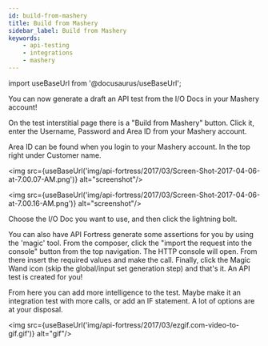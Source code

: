 ```yaml
---
id: build-from-mashery
title: Build from Mashery
sidebar_label: Build from Mashery
keywords:
    - api-testing
    - integrations
    - mashery
---
```


import useBaseUrl from '@docusaurus/useBaseUrl';

You can now generate a draft an API test from the I/O Docs in your Mashery account!

On the test interstitial page there is a "Build from Mashery" button. Click it, enter the Username, Password and Area ID from your Mashery account.

Area ID can be found when you login to your Mashery account. In the top right under Customer name.

<img src={useBaseUrl('img/api-fortress/2017/03/Screen-Shot-2017-04-06-at-7.00.07-AM.png')} alt="screenshot"/>

<img src={useBaseUrl('img/api-fortress/2017/03/Screen-Shot-2017-04-06-at-7.00.16-AM.png')} alt="screenshot"/>

Choose the I/O Doc you want to use, and then click the lightning bolt.

You can also have API Fortress generate some assertions for you by using the 'magic' tool. From the composer, click the "import the request into the console" button from the top navigation. The HTTP console will open. From there insert the required values and make the call. Finally, click the Magic Wand icon (skip the global/input set generation step) and that's it. An API test is created for you!

From here you can  add more intelligence to the test. Maybe make it an integration test with more calls, or add an IF statement. A lot of options are at your disposal.

<img src={useBaseUrl('img/api-fortress/2017/03/ezgif.com-video-to-gif.gif')} alt="gif"/>
